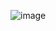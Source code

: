 ![image](https://github.com/yogawanadityapratama/strudat-queue-program/assets/123430193/4f656dea-8202-4475-8f69-7a743cda28c8)
